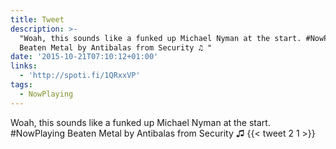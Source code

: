 ```yaml
---
title: Tweet
description: >-
  "Woah, this sounds like a funked up Michael Nyman at the start. #NowPlaying
  Beaten Metal by Antibalas from Security ♫ "
date: '2015-10-21T07:10:12+01:00'
links:
  - 'http://spoti.fi/1QRxxVP'
tags:
  - NowPlaying
---
```

Woah, this sounds like a funked up Michael Nyman at the start. #NowPlaying Beaten Metal by Antibalas from Security ♫ 
      {{< tweet 2 1 >}}
    
